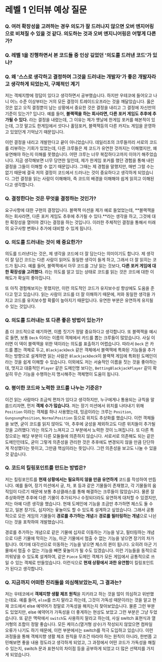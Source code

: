 # 레벨 1 인터뷰 예상 질문

### Q. 여러 확장성을 고려하는 경우 의도가 잘 드러나지 않으면 오버 엔지어링으로 비쳐질 수 있을 것 같다. 의도하는 것과 오버 엔지니어링은 어떻게 다른가?

### Q. 레벨 1을 진행하면서 본 코드들 중 인상 깊었던 '의도를 드러낸 코드'가 있나?

### Q. 왜 '스스로 생각하고 결정하며 그것을 드러내는 개발자'가 좋은 개발자라고 생각하게 되었는지, 구체적인 계기

저는 객체지향에 정답이 있다고 생각하면서 공부했습니다. 하지만 우테코에 들어오고 나니 어느 수준 이상부터는 거의 모든 결정이 트레이드오프라는 것을 깨달았습니다. 옳은 것은 없고 오직 결정뿐이 남는 상황에서 중요한 것은 결정을 내리고 그 결정에 자신만의 기준이 있는가? 입니다. 예를 들어, **블랙잭을 하는 회사라면, 다른 포커 게임도 추후에 추가될 수 있다.** 라는 결정을 내렸는데, 그 이유는 제가 옛날에 한게임 포커를 해본적이 있는데, 그것 말고도 한게임에서 섯다나 홀덤포커, 블랙잭등의 다른 카지노 게임을 운영하고 있었던게 기억났기 때문입니다.

이런 결정을 내리고 개발한다고 끝이 아니었습니다. 데일리조의 크루들끼리 서로의 코드를 리뷰하는 기회가 있었는데, 다른 크루들은 제 코드가 유연한 것까지는 이해했지만, 왜 유연해야 하는지 이해를 못했습니다. 어떤 크루는 너무 복잡하다고까지 이야기 해주었습니다. 지금 생각해보면 너무 당연한 일인데, 제가 한게임 포커를 했던 경험을 통해 내린 결정을 그들이 이해할 수 없기 때문입니다. 그때는 제 경험을 말했지만, 매번 그럴 수는 없기 때문에 결국 저의 결정이 코드에서 드러나는 것이 중요하다고 생각하게 되었습니다.
그런 결정을 읽는 사람이 이해해야, 즉 코드의 배경을 이해해야 쉽게 읽히고 이해된다고 생각합니다.

### Q. 결정한다는 것은 무엇을 결정하는 것인가?

요구사항에 대한 구현의 결정입니다. 블랙잭 미션을 제가 예로 들었었는데, **블랙잭을 하는 회사라면, 다른 포커 게임도 추후에 추가될 수 있다.**라는 생각을 하고, 그것에 대한 확장성을 열어야 겠다는 결정을 하는 것입니다.
이러한 주체적인 결정을 통해서 미래의 요구사항 변화나 추가에 대비할 수 있게 됩니다.

### Q. 의도를 드러내는 것이 왜 중요한가?

의도를 드러낸다는 것은, 제 생각을 코드에 더 잘 담는다는 의미이기도 합니다. 제 생각이 잘 담긴 코드는 다른 사람이 읽어도 동일한 생각이 들게 하고, 그래서 더 잘 읽히는 코드가 됩니다.
예를 들어, 블랙잭에서 아무 코드를 그냥 읽는 것보다, **다른 포커 게임에 대한 확장성을 고려했다.** 라는 의도를 알고 있는 상태로 코드를 읽는 것은 코드에 대한 이해도가 확실히 좋아집니다.

또 아직 경험해보지는 못했지만, 이런 의도적인 코드가 유지보수성 향상에도 도움을 준다고 믿고 있습니다. 읽는 사람이 코드를 더 잘 이해하기 때문에, 저와 동일한 생각을 가지고 코드를 유지보수할 확률이 높아지기 때문입니다. 유연한 부분은 유연하게 유지될 수 있는 것입니다.

### Q. 의도를 드러내는 또 다른 좋은 방법이 있는가?

좀 더 코드적으로 얘기하면, 이름 짓기가 정말 중요하다고 생각합니다. 또 블랙잭을 예시로 들면, 보통 `Deck` 이라는 이름의 객체에서 카드를 뽑는 크루들이 많았습니다. 사실 이러면 이 덱이 블랙잭을 위한 덱이라는 의도를 표출하기 어렵습니다.
따라서 `Deck` 은 카드를 뽑는 객체로 두고, `BlackjackDeck` 같은 객체에서 블랙잭에 특화된 기능들을 추가하는 방향으로 설계하면 읽는 사람은 `BlackjackDeck`이 블랙잭 게임에 특화된 도메인이라는 것을 쉽게 이해할 수 있습니다.
이외에도 저는 서술적인 이름을 짓는 것을 좋아하는데, 멋지고 대중적인 `Player` 같은 도메인명 보다는, `BettingBlackjackPlayer` 같이 확실히 무슨 기능을 수행하는지 명시해주는 객체명이 도움이 됩니다.

### Q. 평이한 코드와 노력한 코드를 나누는 기준은?

이건 읽는 사람마다 조금씩 편차가 있다고 생각하지만, 누구에게나 통용되는 규칙을 말씀드리자면,
먼저 **객체 수가 많습니다.** 저는 장기 미션에서 위치를 나타내기 위해 `Position` 이라는 객체를 하나 사용했는데, 밍곰이라는 크루는 `Position`, `GungsungPosition`, `NormalPosition` 등으로 위치도 추상화를 했습니다. 이런 객체들을 보면, 굳이 코드를 읽지 않아도 '아, 추후에 궁성을 제외하고도 다른 위치들이 추가될 것을 고려했다.'라는 의도가 느껴지고 그 부분에서 노력한 것이 느껴집니다.
또 다른 특징으로는 해당 부분이 다른 모듈들에 의존하지 않습니다. 서로서로 의존해도 되는 같은 도메인인데도, 굳이 그렇게 의존성을 관리한 것은 추후에도 변경되지 않을 만큼 단단하게 작성했다는 뜻이고, 그만큼 핵심이라는 뜻입니다. 그런 의존성을 보고도 나눌 수 있을 것 같습니다.

### Q. 코드의 킬링포인트를 만드는 방법은?

저는 킬링포인트를 **현재 상황에서는 필요하지 않을 만큼 유연하게** 코드를 작성하여 만듭니다.
예를 들어, 장기 미션에서 궁, 차, 포 등과 같은 기물들이 존재했고, 각 기물들의 움직임이 다르기 때문에 보통 추상클래스를 통해 해결하는 크루들이 많았습니다.
물론 잘 추상화하면 추후에 다른 기물이 추가되거나 수정되더라도 유연하게 대처할 수 있겠지만, 저는 아예 다른 생각을 했습니다.
현재 도메인에 기능을 조금만 추가하면 체스도 둘 수 있고, 일본 장기도, 심지어는 윷놀이도 할 수 있도록 설계하고 싶었습니다. 그래서 공통적으로 모든 게임의 기물들이 **경로를 추가하는 개념**과 **경로를 필터링하는 개념**으로 나뉜다는 것을 포착하여 개발했습니다.

경로를 추가하는 개념으로 같은 기물에 십자로 이동하는 기능을 넣고, 필터링하는 개념으로 다른 기물에 막히는 기능, 아군 기물에서 멈출 수 없는 기능을 넣으면 장기의 차가 됩니다. 여기에 대각선으로 이동하는 기능을 넣으면 체스의 퀸이 됩니다. 오히려 아군 기물에서 멈출 수 없는 기능을 빼면 윷놀이가 될 수도 있겠습니다.
이런 기능들을 동적으로 끼워넣을 수 있도록 설계하여, 같은 `Piece` 도메인 객체가 모든 게임에서 공통적으로 쓰일 수 있는 객체로 만들었습니다.
이런식으로 **현재 상황에서 과한 유연함**이 킬링포인트가 된다고 생각합니다.

### Q. 지금까지 어떠한 진리들을 의심해보았는지, 그 결과는?

저는 우테코에서 **객체지향 생활 체조 원칙**을 지키라고 하는 것을 많이 의심하고 위반했는데요.
예를 들어, `else`를 쓰지 말라고 하는데, 그것이 가독성 때문이라는 것을 알고 현재 코드에서 else 예약어가 정말로 가독성을 해치는지 찾아보았습니다. 물론 그런 부분도 있었지만, else 예약어가 가독성을 더 좋게하는 현상도 보았고 그런 부분은 그냥 두었습니다.
또 같은 맥락에서 `switch`도 사용하지 말라고 하는데, 사실 switch 표현식과 열거형의 조합이 정말 좋습니다. 모든 케이스(열거형 상수)가 작성되지 않았으면 컴파일 오류가 나기도 하기 때문에, 이런 부분에서는 switch를 적극 도입하고 있습니다.
이런 과정들을 통해 객체지향 생활 체조 원칙을 무조건 따라야 하는 원칙이 아니라, 한번쯤 고민해보면 좋을 내용 정도라고 생각하게 되었고, 그 과정에서 어떤 코드가 가독성을 해칠 수 있는지, switch 문과 표현식의 차이점 등을 공부하게 되었고 더 많은 선택지를 가지게 되었습니다.
